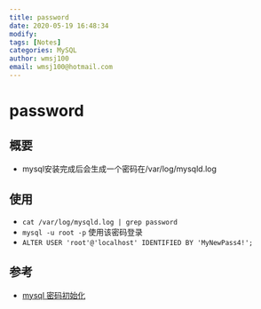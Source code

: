 ```yaml
---
title: password
date: 2020-05-19 16:48:34
modify: 
tags: [Notes]
categories: MySQL
author: wmsj100
email: wmsj100@hotmail.com
---
```


# password

## 概要

- mysql安装完成后会生成一个密码在/var/log/mysqld.log

## 使用

- `cat /var/log/mysqld.log | grep password`
- `mysql -u root -p` 使用该密码登录
- `ALTER USER 'root'@'localhost' IDENTIFIED BY 'MyNewPass4!';`

## 参考

- [mysql 密码初始化](https://www.jianshu.com/p/a355bbf11d07)
